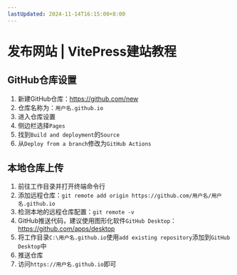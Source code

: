 ```yaml
---
lastUpdated: 2024-11-14T16:15:00+8:00
---
```


# 发布网站 | VitePress建站教程

## GitHub仓库设置

1. 新建GitHub仓库：<https://github.com/new>
2. 仓库名称为：```用户名.github.io```
3. 进入仓库设置
4. 侧边栏选择```Pages```
5. 找到```Build and deployment```的```Source```
6. 从```Deploy from a branch```修改为```GitHub Actions```

## 本地仓库上传

1. 前往工作目录并打开终端命令行
2. 添加远程仓库：```git remote add origin https://github.com/用户名/用户名.github.io```
3. 检测本地的远程仓库配置：```git remote -v```
4. GitHub推送代码，建议使用图形化软件```GitHub Desktop```：<https://github.com/apps/desktop>
5. 将工作目录```C:\用户名.github.io```使用```add existing repository```添加到```GitHub Desktop```中
6. 推送仓库
7. 访问```https://用户名.github.io```即可